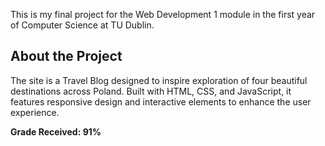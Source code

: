 This is my final project for the Web Development 1 module in the first year of Computer Science at TU Dublin.

## About the Project
The site is a Travel Blog designed to inspire exploration of four beautiful destinations across Poland. Built with HTML, CSS, and JavaScript, it features responsive design and interactive elements to enhance the user experience.

**Grade Received: 91%**